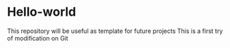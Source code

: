 # Hello-world
This repository will be useful as template for future projects
This is a first try of modification on Git
